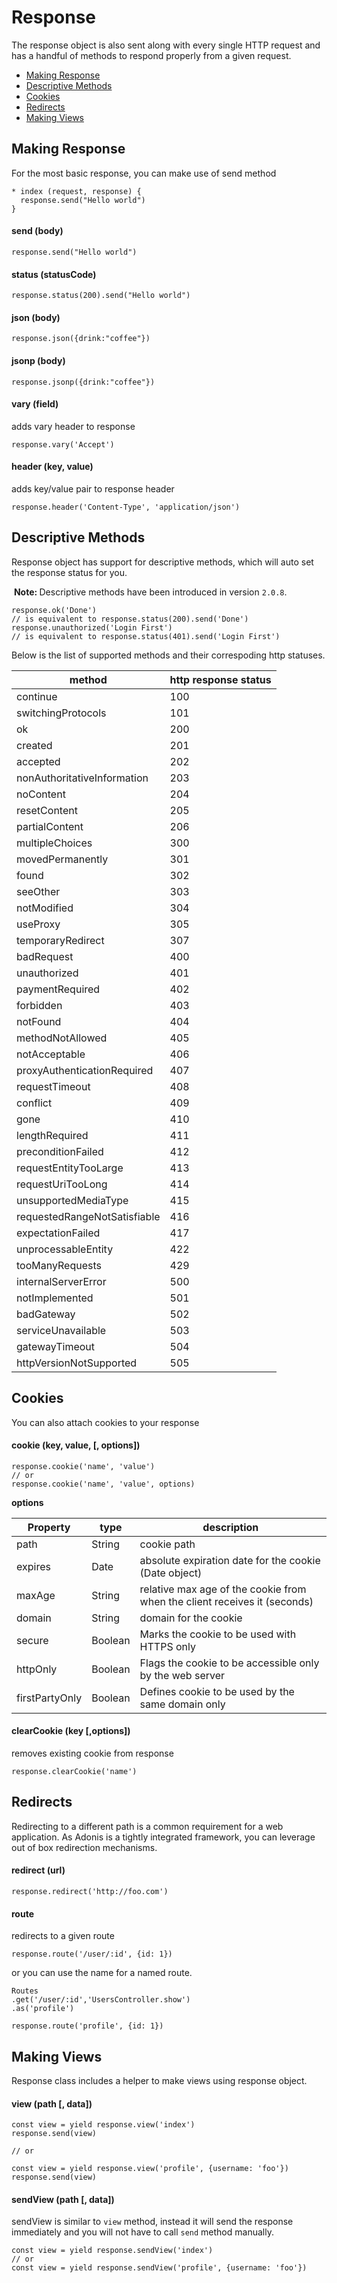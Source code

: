 # Response

The response object is also sent along with every single HTTP request and has a handful of methods to respond properly from a given request.

- [Making Response](#making-response)
- [Descriptive Methods](#descriptive-methods)
- [Cookies](#cookies)
- [Redirects](#redirects)
- [Making Views](#making-views)

## Making Response

For the most basic response, you can make use of send method

``` javascript,line-numbers
* index (request, response) {
  response.send("Hello world")
}
```

#### send (body)

``` javascript,line-numbers
response.send("Hello world")
```

#### status (statusCode)

``` javascript,line-numbers
response.status(200).send("Hello world")
```

#### json (body)

``` javascript,line-numbers
response.json({drink:"coffee"})
```

#### jsonp (body)

``` javascript,line-numbers
response.jsonp({drink:"coffee"})
```

#### vary (field)

adds vary header to response

``` javascript,line-numbers
response.vary('Accept')
```

#### header (key, value)

adds key/value pair to response header

``` javascript,line-numbers
response.header('Content-Type', 'application/json')
```



## Descriptive Methods

Response object has support for descriptive methods, which will auto set the response status for you.

<div class="__note">

​	<strong> Note: </strong> Descriptive methods have been introduced in version `2.0.8`.

</div>

``` javascript,line-numbers
response.ok('Done')
// is equivalent to response.status(200).send('Done')
response.unauthorized('Login First')
// is equivalent to response.status(401).send('Login First')
```



Below is the list of supported methods and their correspoding http statuses.

| method                       | http response status |
| ---------------------------- | -------------------- |
| continue                     | 100                  |
| switchingProtocols           | 101                  |
| ok                           | 200                  |
| created                      | 201                  |
| accepted                     | 202                  |
| nonAuthoritativeInformation  | 203                  |
| noContent                    | 204                  |
| resetContent                 | 205                  |
| partialContent               | 206                  |
| multipleChoices              | 300                  |
| movedPermanently             | 301                  |
| found                        | 302                  |
| seeOther                     | 303                  |
| notModified                  | 304                  |
| useProxy                     | 305                  |
| temporaryRedirect            | 307                  |
| badRequest                   | 400                  |
| unauthorized                 | 401                  |
| paymentRequired              | 402                  |
| forbidden                    | 403                  |
| notFound                     | 404                  |
| methodNotAllowed             | 405                  |
| notAcceptable                | 406                  |
| proxyAuthenticationRequired  | 407                  |
| requestTimeout               | 408                  |
| conflict                     | 409                  |
| gone                         | 410                  |
| lengthRequired               | 411                  |
| preconditionFailed           | 412                  |
| requestEntityTooLarge        | 413                  |
| requestUriTooLong            | 414                  |
| unsupportedMediaType         | 415                  |
| requestedRangeNotSatisfiable | 416                  |
| expectationFailed            | 417                  |
| unprocessableEntity          | 422                  |
| tooManyRequests              | 429                  |
| internalServerError          | 500                  |
| notImplemented               | 501                  |
| badGateway                   | 502                  |
| serviceUnavailable           | 503                  |
| gatewayTimeout               | 504                  |
| httpVersionNotSupported      | 505                  |

## Cookies

You can also attach cookies to your response

#### cookie (key, value, [, options])

``` javascript,line-numbers
response.cookie('name', 'value')
// or
response.cookie('name', 'value', options)
```

**options**

| Property       | type    | description                              |
| -------------- | ------- | ---------------------------------------- |
| path           | String  | cookie path                              |
| expires        | Date    | absolute expiration date for the cookie (Date object) |
| maxAge         | String  | relative max age of the cookie from when the client receives it (seconds) |
| domain         | String  | domain for the cookie                    |
| secure         | Boolean | Marks the cookie to be used with HTTPS only |
| httpOnly       | Boolean | Flags the cookie to be accessible only by the web server |
| firstPartyOnly | Boolean | Defines cookie to be used by the same domain only |

#### clearCookie (key [,options])

removes existing cookie from response

``` javascript,line-numbers
response.clearCookie('name')
```

## Redirects

Redirecting to a different path is a common requirement for a web application. As Adonis is a tightly integrated framework, you can leverage out of box redirection mechanisms.

#### redirect (url)

``` javascript,line-numbers
response.redirect('http://foo.com')
```

#### route

redirects to a given route

``` javascript,line-numbers
response.route('/user/:id', {id: 1})
```

or you can use the name for a named route.

``` javascript,line-numbers
Routes
.get('/user/:id','UsersController.show')
.as('profile')
```

``` javascript,line-numbers
response.route('profile', {id: 1})
```

## Making Views

Response class includes a helper to make views using response object.

#### view (path [, data])

``` javascript,line-numbers
const view = yield response.view('index')
response.send(view)

// or

const view = yield response.view('profile', {username: 'foo'})
response.send(view)
```



#### sendView (path [, data])

sendView is similar to `view` method, instead it will send the response immediately and you will not have to call `send` method manually.

``` javascript,line-numbers
const view = yield response.sendView('index')
// or
const view = yield response.sendView('profile', {username: 'foo'})
```